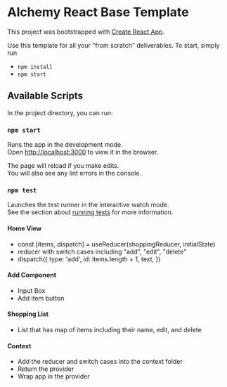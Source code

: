 # Alchemy React Base Template

This project was bootstrapped with [Create React App](https://github.com/facebook/create-react-app).

Use this template for all your "from scratch" deliverables. To start, simply run

- `npm install`
- `npm start`

## Available Scripts

In the project directory, you can run:

### `npm start`

Runs the app in the development mode.\
Open [http://localhost:3000](http://localhost:3000) to view it in the browser.

The page will reload if you make edits.\
You will also see any lint errors in the console.

### `npm test`

Launches the test runner in the interactive watch mode.\
See the section about [running tests](https://facebook.github.io/create-react-app/docs/running-tests) for more information.

#### Home View

- const [items, dispatch] = useReducer(shoppingReducer, initialState)
- reducer with switch cases including "add", "edit", "delete"
- dispatch({
  type: 'add',
  id: items.length + 1,
  text,
  })

#### Add Component

- Input Box
- Add item button

#### Shopping List

- List that has map of items including their name, edit, and delete

#### Context

- Add the reducer and switch cases into the context folder
- Return the provider
- Wrap app in the provider

